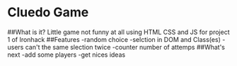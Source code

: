 # Cluedo Game
##What is it?
Little game not funny at all using HTML CSS and JS for project 1 of Ironhack
##Features
-random choice
-selction in DOM and Class(es)
-users can't the same slection twice
-counter number of attemps
##What's next
-add some players
-get nices ideas
